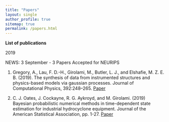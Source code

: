 ```yaml
---
title: "Papers"
layout: single
author_profile: true
sitemap: true
permalink: /papers.html
---
```


**List of publications**

2019

NEWS: 3 September - 3 Papers Accepted for NEURIPS

1. Gregory, A., Lau, F. D.-H., Girolami, M., Butler, L. J., and Elshafie, M. Z. E. B. (2019). The synthesis of data from instrumented structures and physics-based models via gaussian processes. Journal of Computational Physics, 392:248–265. [Paper](https://www.sciencedirect.com/science/article/pii/S0021999119303183)

2. C. J. Oates, J. Cockayne, R. G. Aykroyd, and M. Girolami. (2019) Bayesian probabilistic numerical methods in time-dependent state estimation for industrial hydrocyclone equipment. Journal of the American Statistical Association, pp. 1-27. [Paper](https://www.tandfonline.com/doi/abs/10.1080/01621459.2019.1574583)
